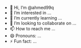 - 👋 Hi, I’m @ahmed99q
- 👀 I’m interested in ...
- 🌱 I’m currently learning ...
- 💞️ I’m looking to collaborate on ...
- 📫 How to reach me ...
- 😄 Pronouns: ...
- ⚡ Fun fact: ...

<!---
ahmed99q/ahmed99q is a ✨ special ✨ repository because its `README.md` (this file) appears on your GitHub profile.
You can click the Preview link to take a look at your changes.
--->
